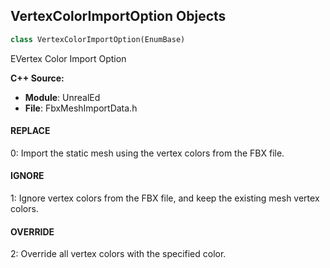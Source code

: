 ## VertexColorImportOption Objects

```python
class VertexColorImportOption(EnumBase)
```

EVertex Color Import Option

**C++ Source:**

- **Module**: UnrealEd
- **File**: FbxMeshImportData.h

<a id="unreal.VertexColorImportOption.REPLACE"></a>

#### REPLACE

0: Import the static mesh using the vertex colors from the FBX file.

<a id="unreal.VertexColorImportOption.IGNORE"></a>

#### IGNORE

1: Ignore vertex colors from the FBX file, and keep the existing mesh vertex colors.

<a id="unreal.VertexColorImportOption.OVERRIDE"></a>

#### OVERRIDE

2: Override all vertex colors with the specified color.

<a id="unreal.FBXSceneOptionsCreateHierarchyType"></a>